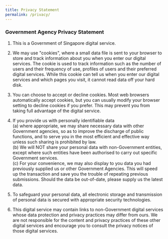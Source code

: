 ```yaml
---
title: Privacy Statement
permalink: /privacy/
---
```


### **Government Agency Privacy Statement**

1.  This is a Government of Singapore digital service.       
   

2.  We may use "cookies", where a small data file is sent to your browser to store and track information about you when you enter our digital services. The cookie is used to track information such as the number of users and their frequency of use, profiles of users and their preferred digital services. While this cookie can tell us when you enter our digital services and which pages you visit, it cannot read data off your hard disk.                
   
3.  You can choose to accept or decline cookies. Most web browsers automatically accept cookies, but you can usually modify your browser setting to decline cookies if you prefer. This may prevent you from taking full advantage of the digital service.   
   

4.  If you provide us with personally identifiable data  
    (a) where appropriate, we may share necessary data with other Government agencies, so as to improve the discharge of public functions, and to serve you in the most efficient and effective way unless such sharing is prohibited by law.  
    (b) We will NOT share your personal data with non-Government entities, except where such entities have been authorised to carry out specific Government services.  
    (c) For your convenience, we may also display to you data you had previously supplied us or other Government Agencies. This will speed up the transaction and save you the trouble of repeating previous submissions. Should the data be out-of-date, please supply us the latest data.   
   

5.  To safeguard your personal data, all electronic storage and transmission of personal data is secured with appropriate security technologies.   
   

6.  This digital service may contain links to non-Government digital services whose data protection and privacy practices may differ from ours. We are not responsible for the content and privacy practices of these other digital services and encourage you to consult the privacy notices of those digital services.  
